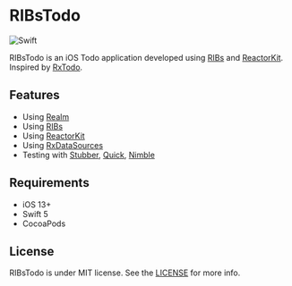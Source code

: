 RIBsTodo
======

![Swift](https://img.shields.io/badge/Swift-5.0-orange.svg)

RIBsTodo is an iOS Todo application developed using [RIBs](https://github.com/uber/RIBs) and [ReactorKit](https://github.com/devxoul/ReactorKit). Inspired by [RxTodo](https://github.com/devxoul/RxTodo).

Features
--------

* Using [Realm](https://github.com/realm/realm-cocoa)
* Using [RIBs](https://github.com/uber/RIBs)
* Using [ReactorKit](https://github.com/devxoul/ReactorKit)
* Using [RxDataSources](https://github.com/RxSwiftCommunity/RxDataSources)
* Testing with [Stubber](https://github.com/devxoul/Stubber), [Quick](https://github.com/Quick/Quick), [Nimble](https://github.com/Quick/Nimble)

Requirements
------------

* iOS 13+
* Swift 5
* CocoaPods

License
-------

RIBsTodo is under MIT license. See the [LICENSE](LICENSE) for more info.
